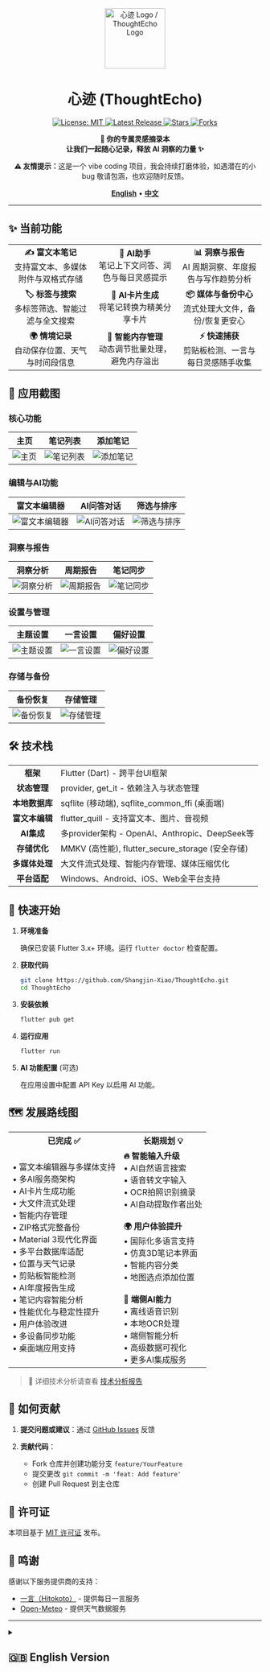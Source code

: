<div align="center">
  <img src="res/icon.png" alt="心迹 Logo / ThoughtEcho Logo" width="120">
  
  # 心迹 (ThoughtEcho)
  
  <p>
    <a href="https://github.com/Shangjin-Xiao/ThoughtEcho/blob/main/LICENSE">
      <img src="https://img.shields.io/github/license/Shangjin-Xiao/ThoughtEcho?style=flat-square" alt="License: MIT">
    </a>
    <a href="https://github.com/Shangjin-Xiao/ThoughtEcho/releases/latest">
  <img src="https://img.shields.io/github/v/release/Shangjin-Xiao/ThoughtEcho?style=flat-square&label=latest" alt="Latest Release">
    </a>
    <!-- TODO: If CI is set up later, uncomment and potentially update the workflow filename -->
    <!-- <img src="https://img.shields.io/github/workflow/status/Shangjin-Xiao/ThoughtEcho/CI?style=flat-square" alt="Build Status / 构建状态"> -->
    <a href="https://github.com/Shangjin-Xiao/ThoughtEcho/stargazers">
      <img src="https://img.shields.io/github/stars/Shangjin-Xiao/ThoughtEcho?style=flat-square&color=yellow" alt="Stars">
    </a>
    <a href="https://github.com/Shangjin-Xiao/ThoughtEcho/network/members">
      <img src="https://img.shields.io/github/forks/Shangjin-Xiao/ThoughtEcho?style=flat-square&color=blue" alt="Forks">
    </a>
  </p>

  <p>
    <b>📝 你的专属灵感摘录本<br>
    让我们一起随心记录，释放 AI 洞察的力量 ✨</b>
  </p>

  <p>
    <b>⚠️ 友情提示：</b>这是一个 vibe coding 项目，我会持续打磨体验，如遇潜在的小 bug 敬请包涵，也欢迎随时反馈。
  </p>
  
  <p>
    <a href="#-english-version"><b>English</b></a> • 
    <a href="#-中文版本"><b>中文</b></a>
  </p>
  
</div>

---

<div id="-中文版本">

## ✨ 当前功能

<div align="center">
  <table>
    <tr>
      <td align="center" width="33%"><b>✍️ 富文本笔记</b><br>支持富文本、多媒体附件与双格式存储</td>
      <td align="center" width="33%"><b>🤖 AI助手</b><br>笔记上下文问答、润色与每日灵感提示</td>
      <td align="center" width="33%"><b>📊 洞察与报告</b><br>AI 周期洞察、年度报告与写作趋势分析</td>
    </tr>
    <tr>
      <td align="center"><b>🏷️ 标签与搜索</b><br>多标签筛选、智能过滤与全文搜索</td>
      <td align="center"><b>🎯 AI卡片生成</b><br>将笔记转换为精美分享卡片</td>
      <td align="center"><b>📦 媒体与备份中心</b><br>流式处理大文件，备份/恢复更安心</td>
    </tr>
    <tr>
      <td align="center"><b>🌍 情境记录</b><br>自动保存位置、天气与时间段信息</td>
      <td align="center"><b>🧠 智能内存管理</b><br>动态调节批量处理，避免内存溢出</td>
      <td align="center"><b>⚡ 快速捕获</b><br>剪贴板检测、一言与每日灵感随手收集</td>
    </tr>
  </table>
</div>

## 📸 应用截图

### 核心功能
| 主页 | 笔记列表 | 添加笔记 |
|:---:|:---:|:---:|
| ![主页](res/screenshot/home_page.jpg) | ![笔记列表](res/screenshot/note_list_view.jpg) | ![添加笔记](res/screenshot/add_note.jpg) |

### 编辑与AI功能
| 富文本编辑器 | AI问答对话 | 筛选与排序 |
|:---:|:---:|:---:|
| ![富文本编辑器](res/screenshot/note_full_editor_page.dart.jpg) | ![AI问答对话](res/screenshot/note_qa_chat_page.jpg) | ![筛选与排序](res/screenshot/note_filter_sort_sheet.dart.jpg) |

### 洞察与报告
| 洞察分析 | 周期报告 | 笔记同步 |
|:---:|:---:|:---:|
| ![洞察分析](res/screenshot/insights_page.jpg) | ![周期报告](res/screenshot/period_report.jpg) | ![笔记同步](res/screenshot/note_sync.jpg) |

### 设置与管理
| 主题设置 | 一言设置 | 偏好设置 |
|:---:|:---:|:---:|
| ![主题设置](res/screenshot/theme_settings_page.jpg) | ![一言设置](res/screenshot/hitokoto_settings_page.jpg) | ![偏好设置](res/screenshot/preferences_detail_page.jpg) |

### 存储与备份
| 备份恢复 | 存储管理 |
|:---:|:---:|
| ![备份恢复](res/screenshot/backup_restore_page.jpg) | ![存储管理](res/screenshot/storage_management_page.jpg) |


## 🛠️ 技术栈

<div align="center">
  <table>
    <tr>
      <td align="center"><b>框架</b></td>
      <td>Flutter (Dart) - 跨平台UI框架</td>
    </tr>
    <tr>
      <td align="center"><b>状态管理</b></td>
      <td>provider, get_it - 依赖注入与状态管理</td>
    </tr>
    <tr>
      <td align="center"><b>本地数据库</b></td>
      <td>sqflite (移动端), sqflite_common_ffi (桌面端)</td>
    </tr>
    <tr>
      <td align="center"><b>富文本编辑</b></td>
      <td>flutter_quill - 支持富文本、图片、音视频</td>
    </tr>
    <tr>
      <td align="center"><b>AI集成</b></td>
      <td>多provider架构 - OpenAI、Anthropic、DeepSeek等</td>
    </tr>
    <tr>
      <td align="center"><b>存储优化</b></td>
      <td>MMKV (高性能), flutter_secure_storage (安全存储)</td>
    </tr>
    <tr>
      <td align="center"><b>多媒体处理</b></td>
      <td>大文件流式处理、智能内存管理、媒体压缩优化</td>
    </tr>
    <tr>
      <td align="center"><b>平台适配</b></td>
      <td>Windows、Android、iOS、Web全平台支持</td>
    </tr>
  </table>
</div>

## 🚀 快速开始

1. **环境准备** 
   
   确保已安装 Flutter 3.x+ 环境。运行 `flutter doctor` 检查配置。

2. **获取代码**
   ```bash
   git clone https://github.com/Shangjin-Xiao/ThoughtEcho.git
   cd ThoughtEcho
   ```

3. **安装依赖**
   ```bash
   flutter pub get
   ```

4. **运行应用**
   ```bash
   flutter run
   ```

5. **AI 功能配置** (可选)
   
   在应用设置中配置 API Key 以启用 AI 功能。

## 🗺️ 发展路线图

<div align="center">
  <table>
    <tr>
      <th>已完成 ✅</th>
      <th>长期规划 💡</th>
    </tr>
    <tr>
      <td>
        • 富文本编辑器与多媒体支持<br>
        • 多AI服务商架构<br>
        • AI卡片生成功能<br>
        • 大文件流式处理<br>
        • 智能内存管理<br>
        • ZIP格式完整备份<br>
        • Material 3现代化界面<br>
        • 多平台数据库适配<br>
        • 位置与天气记录<br>
        • 剪贴板智能检测<br>
        • AI年度报告生成<br>
        • 笔记内容智能分析<br>
        • 性能优化与稳定性提升<br>
        • 用户体验改进<br>
        • 多设备同步功能<br>
        • 桌面端应用支持
      </td>
      <td>
        <b>🔥 智能输入升级</b><br>
        • AI自然语言搜索<br>
        • 语音转文字输入<br>
        • OCR拍照识别摘录<br>
        • AI自动提取作者出处<br><br>
        <b>🌍 用户体验提升</b><br>
        • 国际化多语言支持<br>
        • 仿真3D笔记本界面<br>
        • 智能内容分类<br>
        • 地图选点添加位置<br><br>
        <b>🤖 端侧AI能力</b><br>
        • 离线语音识别<br>
        • 本地OCR处理<br>
        • 端侧智能分析<br>
        • 高级数据可视化<br>
        • 更多AI集成服务
      </td>
    </tr>
  </table>
</div>

> 📝 详细技术分析请查看 [技术分析报告](docs/TECHNOLOGY_ANALYSIS.md)

## 🤝 如何贡献

1. **提交问题或建议**：通过 [GitHub Issues](https://github.com/Shangjin-Xiao/ThoughtEcho/issues) 反馈

2. **贡献代码**：
   - Fork 仓库并创建功能分支 `feature/YourFeature`
   - 提交更改 `git commit -m 'feat: Add feature'`
   - 创建 Pull Request 到主仓库

## 📄 许可证

本项目基于 [MIT 许可证](LICENSE) 发布。

## 🙏 鸣谢

感谢以下服务提供商的支持：
- [一言（Hitokoto）](https://hitokoto.cn/) - 提供每日一言服务
- [Open-Meteo](https://open-meteo.com/) - 提供天气数据服务

</div>

---

<details id="-english-version">
<summary><h2>🇬🇧 English Version</h2></summary>

<div align="center">
  <p>
    <b>📝 Your Personal Inspiration Notebook with AI Power<br>
    Capture ideas effortlessly, unlock insights with AI ✨</b>
  </p>
  <p>
    <b>⚠️ Heads-up:</b> this is a vibe coding project—we're polishing it in the open, so thanks for your patience with any rough edges.
  </p>
</div>

## ✨ Current Features

<div align="center">
  <table>
    <tr>
      <td align="center" width="33%"><b>✍️ Rich Text Notes</b><br>Rich text, media attachments, dual-format storage</td>
      <td align="center" width="33%"><b>🤖 AI Assistant</b><br>Context-aware Q&A, polishing, daily inspiration prompts</td>
      <td align="center" width="33%"><b>📊 Insights & Reports</b><br>AI periodic insights, annual reports, writing trend analysis</td>
    </tr>
    <tr>
      <td align="center"><b>🏷️ Tags & Search</b><br>Multi-tag filters, smart facets, full-text search</td>
      <td align="center"><b>🎯 AI Card Generation</b><br>Convert notes into beautiful shareable cards</td>
      <td align="center"><b>� Media & Backup Hub</b><br>Stream large files safely with backup/restore peace of mind</td>
    </tr>
    <tr>
      <td align="center"><b>🌍 Context Capture</b><br>Auto-save location, weather, and time-of-day context</td>
      <td align="center"><b>🧠 Intelligent Memory Management</b><br>Adaptive batching to prevent memory spikes</td>
      <td align="center"><b>⚡ Quick Capture</b><br>Clipboard watcher, Hitokoto quotes, daily prompts on tap</td>
    </tr>
  </table>
</div>

## 📸 Application Screenshots

### Core Features
| Homepage | Note List | Add Note |
|:---:|:---:|:---:|
| ![Homepage](res/screenshot/home_page.jpg) | ![Note List](res/screenshot/note_list_view.jpg) | ![Add Note](res/screenshot/add_note.jpg) |

### Editing & AI Features
| Rich Text Editor | AI Q&A Chat | Filter & Sort |
|:---:|:---:|:---:|
| ![Rich Text Editor](res/screenshot/note_full_editor_page.dart.jpg) | ![AI Q&A Chat](res/screenshot/note_qa_chat_page.jpg) | ![Filter & Sort](res/screenshot/note_filter_sort_sheet.dart.jpg) |

### Insights & Reports
| Insights Analysis | Period Report | Note Sync |
|:---:|:---:|:---:|
| ![Insights Analysis](res/screenshot/insights_page.jpg) | ![Period Report](res/screenshot/period_report.jpg) | ![Note Sync](res/screenshot/note_sync.jpg) |

### Settings & Management
| Theme Settings | Hitokoto Settings | Preferences |
|:---:|:---:|:---:|
| ![Theme Settings](res/screenshot/theme_settings_page.jpg) | ![Hitokoto Settings](res/screenshot/hitokoto_settings_page.jpg) | ![Preferences](res/screenshot/preferences_detail_page.jpg) |

### Storage & Backup
| Backup & Restore | Storage Management |
|:---:|:---:|
| ![Backup & Restore](res/screenshot/backup_restore_page.jpg) | ![Storage Management](res/screenshot/storage_management_page.jpg) |


## 🛠️ Tech Stack

<div align="center">
  <table>
    <tr>
      <td align="center"><b>Framework</b></td>
      <td>Flutter (Dart) - Cross-platform UI framework</td>
    </tr>
    <tr>
      <td align="center"><b>State Management</b></td>
      <td>provider, get_it - Dependency injection & state management</td>
    </tr>
    <tr>
      <td align="center"><b>Local Database</b></td>
      <td>sqflite (mobile), sqflite_common_ffi (desktop)</td>
    </tr>
    <tr>
      <td align="center"><b>Rich Text Editor</b></td>
      <td>flutter_quill - Rich text with images, audio, video</td>
    </tr>
    <tr>
      <td align="center"><b>AI Integration</b></td>
      <td>Multi-provider architecture - OpenAI, Anthropic, DeepSeek</td>
    </tr>
    <tr>
      <td align="center"><b>Storage Optimization</b></td>
      <td>MMKV (high performance), flutter_secure_storage (secure)</td>
    </tr>
    <tr>
      <td align="center"><b>Media Processing</b></td>
      <td>Large file streaming, smart memory management, media optimization</td>
    </tr>
    <tr>
      <td align="center"><b>Platform Support</b></td>
      <td>Windows, Android, iOS, Web full platform support</td>
    </tr>
  </table>
</div>

## 🚀 Quick Start

1. **Prerequisites** 
   
   Ensure Flutter 3.x+ is installed. Run `flutter doctor` to check.

2. **Get the Code**
   ```bash
   git clone https://github.com/Shangjin-Xiao/ThoughtEcho.git
   cd ThoughtEcho
   ```

3. **Install Dependencies**
   ```bash
   flutter pub get
   ```

4. **Run the App**
   ```bash
   flutter run
   ```

5. **AI Feature Configuration** (Optional)
   
   Configure the API Key in app settings to enable AI features.

## 🗺️ Development Roadmap

<div align="center">
  <table>
    <tr>
      <th>Completed ✅</th>
      <th>Long Term 💡</th>
    </tr>
    <tr>
      <td>
        • Rich text editor with multimedia<br>
        • Multi-AI provider architecture<br>
        • AI card generation feature<br>
        • Large file streaming processing<br>
        • Intelligent memory management<br>
        • ZIP format complete backup<br>
        • Material 3 modern interface<br>
        • Multi-platform database adapter<br>
        • Location & weather recording<br>
        • Smart clipboard detection<br>
        • AI annual report generation<br>
        • Smart note content analysis<br>
        • Performance optimization<br>
        • User experience improvements<br>
        • Multi-device sync support<br>
        • Desktop application support
      </td>
      <td>
        • Enhanced natural language search<br>
        • Voice-to-text input<br>
        • OCR text recognition<br>
        • AI author extraction<br>
        • Map location selection<br>
        • Internationalization support<br>
        • 3D notebook interface<br>
        • Smart categorization<br>
        • Offline AI capabilities<br>
        • Advanced data visualization<br>
        • More AI service integrations<br>
        • Data export & migration tools
      </td>
    </tr>
  </table>
</div>

## 🤝 How to Contribute

1. **Report Issues or Suggestions**: Via [GitHub Issues](https://github.com/Shangjin-Xiao/ThoughtEcho/issues)

2. **Contribute Code**:
   - Fork the repo and create feature branch `feature/YourFeature`
   - Commit changes `git commit -m 'feat: Add feature'`
   - Create Pull Request to main repository

## � Acknowledgments

Thanks to the following service providers:
- [Hitokoto](https://hitokoto.cn/) - Daily quote service
- [Open-Meteo](https://open-meteo.com/) - Weather data service

</details>
